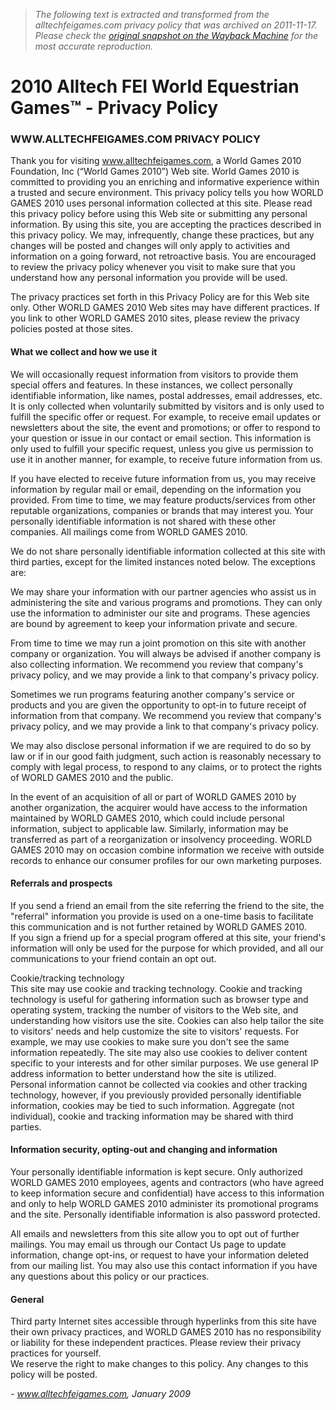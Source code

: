 > *The following text is extracted and transformed from the alltechfeigames.com privacy policy that was archived on 2011-11-17. Please check the [original snapshot on the Wayback Machine](https://web.archive.org/web/20111117035351id_/http%3A//www.alltechfeigames.com/content.aspx%3Fid%3D320) for the most accurate reproduction.*

# 2010 Alltech FEI World Equestrian Games™ - Privacy Policy

### WWW.ALLTECHFEIGAMES.COM PRIVACY POLICY

Thank you for visiting www.alltechfeigames.com, a World Games 2010 Foundation, Inc (“World Games 2010”) Web site. World Games 2010 is committed to providing you an enriching and informative experience within a trusted and secure environment. This privacy policy tells you how WORLD GAMES 2010 uses personal information collected at this site. Please read this privacy policy before using this Web site or submitting any personal information. By using this site, you are accepting the practices described in this privacy policy. We may, infrequently, change these practices, but any changes will be posted and changes will only apply to activities and information on a going forward, not retroactive basis. You are encouraged to review the privacy policy whenever you visit to make sure that you understand how any personal information you provide will be used.

The privacy practices set forth in this Privacy Policy are for this Web site only. Other WORLD GAMES 2010 Web sites may have different practices. If you link to other WORLD GAMES 2010 sites, please review the privacy policies posted at those sites. 

#### What we collect and how we use it 

We will occasionally request information from visitors to provide them special offers and features. In these instances, we collect personally identifiable information, like names, postal addresses, email addresses, etc. It is only collected when voluntarily submitted by visitors and is only used to fulfill the specific offer or request. For example, to receive email updates or newsletters about the site, the event and promotions; or offer to respond to your question or issue in our contact or email section. This information is only used to fulfill your specific request, unless you give us permission to use it in another manner, for example, to receive future information from us. 

If you have elected to receive future information from us, you may receive information by regular mail or email, depending on the information you provided. From time to time, we may feature products/services from other reputable organizations, companies or brands that may interest you. Your personally identifiable information is not shared with these other companies. All mailings come from WORLD GAMES 2010.

We do not share personally identifiable information collected at this site with third parties, except for the limited instances noted below. The exceptions are: 

We may share your information with our partner agencies who assist us in administering the site and various programs and promotions. They can only use the information to administer our site and programs. These agencies are bound by agreement to keep your information private and secure. 

From time to time we may run a joint promotion on this site with another company or organization. You will always be advised if another company is also collecting information. We recommend you review that company's privacy policy, and we may provide a link to that company's privacy policy. 

Sometimes we run programs featuring another company's service or products and you are given the opportunity to opt-in to future receipt of information from that company. We recommend you review that company's privacy policy, and we may provide a link to that company's privacy policy. 

We may also disclose personal information if we are required to do so by law or if in our good faith judgment, such action is reasonably necessary to comply with legal process, to respond to any claims, or to protect the rights of WORLD GAMES 2010 and the public. 

In the event of an acquisition of all or part of WORLD GAMES 2010 by another organization, the acquirer would have access to the information maintained by WORLD GAMES 2010, which could include personal information, subject to applicable law. Similarly, information may be transferred as part of a reorganization or insolvency proceeding. WORLD GAMES 2010 may on occasion combine information we receive with outside records to enhance our consumer profiles for our own marketing purposes. 

#### Referrals and prospects

If you send a friend an email from the site referring the friend to the site, the "referral" information you provide is used on a one-time basis to facilitate this communication and is not further retained by WORLD GAMES 2010.   
If you sign a friend up for a special program offered at this site, your friend's information will only be used for the purpose for which provided, and all our communications to your friend contain an opt out.

Cookie/tracking technology  
This site may use cookie and tracking technology. Cookie and tracking technology is useful for gathering information such as browser type and operating system, tracking the number of visitors to the Web site, and understanding how visitors use the site. Cookies can also help tailor the site to visitors' needs and help customize the site to visitors' requests. For example, we may use cookies to make sure you don't see the same information repeatedly. The site may also use cookies to deliver content specific to your interests and for other similar purposes. We use general IP address information to better understand how the site is utilized.   
Personal information cannot be collected via cookies and other tracking technology, however, if you previously provided personally identifiable information, cookies may be tied to such information. Aggregate (not individual), cookie and tracking information may be shared with third parties.

#### Information security, opting-out and changing and information

Your personally identifiable information is kept secure. Only authorized WORLD GAMES 2010 employees, agents and contractors (who have agreed to keep information secure and confidential) have access to this information and only to help WORLD GAMES 2010 administer its promotional programs and the site. Personally identifiable information is also password protected. 

All emails and newsletters from this site allow you to opt out of further mailings. You may email us through our Contact Us page to update information, change opt-ins, or request to have your information deleted from our mailing list. You may also use this contact information if you have any questions about this policy or our practices.

#### General

Third party Internet sites accessible through hyperlinks from this site have their own privacy practices, and WORLD GAMES 2010 has no responsibility or liability for these independent practices. Please review their privacy practices for yourself.   
We reserve the right to make changes to this policy. Any changes to this policy will be posted.

 _\- www.alltechfeigames.com, January 2009_
